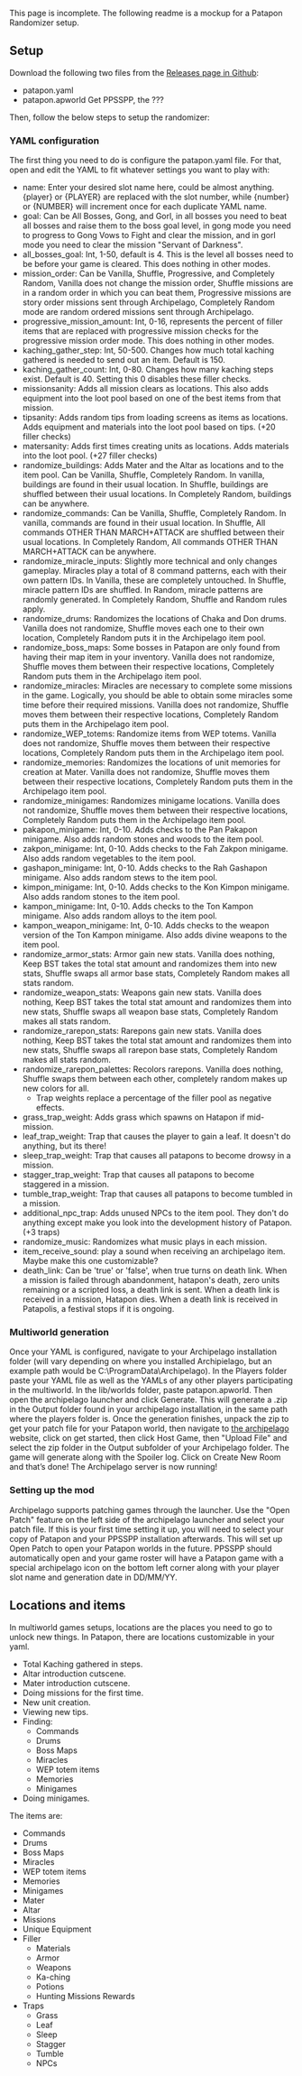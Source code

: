 This page is incomplete. The following readme is a mockup for a Patapon Randomizer setup.
## Setup
Download the following two files from the [Releases page in Github](putlinkhere):
- patapon.yaml
- patapon.apworld
Get PPSSPP, the 
???

Then, follow the below steps to setup the randomizer:

### YAML configuration
The first thing you need to do is configure the patapon.yaml file. For that, open and
edit the YAML to fit whatever settings you want to play with:
- name: Enter your desired slot name here, could be almost anything. {player} or {PLAYER} are replaced with the slot number, while {number} or {NUMBER} will increment once for each duplicate YAML name.
- goal: Can be All Bosses, Gong, and Gorl, in all bosses you need to beat all bosses and raise them to the boss goal level, in gong mode you need to progress to Gong Vows to Fight and clear the mission, and in gorl mode you need to clear the mission "Servant of Darkness".
- all_bosses_goal: Int, 1-50, default is 4. This is the level all bosses need to be before your game is cleared. This does nothing in other modes.
- mission_order: Can be Vanilla, Shuffle, Progressive, and Completely Random, Vanilla does not change the mission order, Shuffle missions are in a random order in which you can beat them, Progressive missions are story order missions sent through Archipelago, Completely Random mode are random ordered missions sent through Archipelago.
- progressive_mission_amount: Int, 0-16, represents the percent of filler items that are replaced with progressive mission checks for the progressive mission order mode. This does nothing in other modes.
- kaching_gather_step: Int, 50-500. Changes how much total kaching gathered is needed to send out an item. Default is 150.
- kaching_gather_count: Int, 0-80. Changes how many kaching steps exist. Default is 40. Setting this 0 disables these filler checks.
- missionsanity: Adds all mission clears as locations. This also adds equipment into the loot pool based on one of the best items from that mission.
- tipsanity: Adds random tips from loading screens as items as locations. Adds equipment and materials into the loot pool based on tips. (+20 filler checks)
- matersanity: Adds first times creating units as locations. Adds materials into the loot pool. (+27 filler checks)
- randomize_buildings: Adds Mater and the Altar as locations and to the item pool. Can be Vanilla, Shuffle, Completely Random. In vanilla, buildings are found in their usual location. In Shuffle, buildings are shuffled between their usual locations. In Completely Random, buildings can be anywhere.
- randomize_commands: Can be Vanilla, Shuffle, Completely Random. In vanilla, commands are found in their usual location. In Shuffle, All commands OTHER THAN MARCH+ATTACK are shuffled between their usual locations. In Completely Random, All commands OTHER THAN MARCH+ATTACK can be anywhere.
- randomize_miracle_inputs: Slightly more technical and only changes gameplay. Miracles play a total of 8 command patterns, each with their own pattern IDs. In Vanilla, these are completely untouched. In Shuffle, miracle pattern IDs are shuffled. In Random, miracle patterns are randomly generated. In Completely Random, Shuffle and Random rules apply.
- randomize_drums: Randomizes the locations of Chaka and Don drums. Vanilla does not randomize, Shuffle moves each one to their own location, Completely Random puts it in the Archipelago item pool. 
- randomize_boss_maps: Some bosses in Patapon are only found from having their map item in your inventory. Vanilla does not randomize, Shuffle moves them between their respective locations, Completely Random puts them in the Archipelago item pool. 
- randomize_miracles: Miracles are necessary to complete some missions in the game. Logically, you should be able to obtain some miracles some time before their required missions. Vanilla does not randomize, Shuffle moves them between their respective locations, Completely Random puts them in the Archipelago item pool. 
- randomize_WEP_totems: Randomize items from WEP totems. Vanilla does not randomize, Shuffle moves them between their respective locations, Completely Random puts them in the Archipelago item pool.
- randomize_memories: Randomizes the locations of unit memories for creation at Mater. Vanilla does not randomize, Shuffle moves them between their respective locations, Completely Random puts them in the Archipelago item pool. 
- randomize_minigames: Randomizes minigame locations. Vanilla does not randomize, Shuffle moves them between their respective locations, Completely Random puts them in the Archipelago item pool. 
- pakapon_minigame: Int, 0-10. Adds checks to the Pan Pakapon minigame. Also adds random stones and woods to the item pool.
- zakpon_minigame: Int, 0-10. Adds checks to the Fah Zakpon minigame. Also adds random vegetables to the item pool.
- gashapon_minigame: Int, 0-10. Adds checks to the Rah Gashapon minigame. Also adds random stews to the item pool.
- kimpon_minigame: Int, 0-10. Adds checks to the Kon Kimpon minigame. Also adds random stones to the item pool.
- kampon_minigame: Int, 0-10. Adds checks to the Ton Kampon minigame. Also adds random alloys to the item pool.
- kampon_weapon_minigame: Int, 0-10. Adds checks to the weapon version of the Ton Kampon minigame. Also adds divine weapons to the item pool.
- randomize_armor_stats: Armor gain new stats. Vanilla does nothing, Keep BST takes the total stat amount and randomizes them into new stats, Shuffle swaps all armor base stats, Completely Random makes all stats random.
- randomize_weapon_stats: Weapons gain new stats. Vanilla does nothing, Keep BST takes the total stat amount and randomizes them into new stats, Shuffle swaps all weapon base stats, Completely Random makes all stats random.
- randomize_rarepon_stats: Rarepons gain new stats. Vanilla does nothing, Keep BST takes the total stat amount and randomizes them into new stats, Shuffle swaps all rarepon base stats, Completely Random makes all stats random.
- randomize_rarepon_palettes: Recolors rarepons. Vanilla does nothing, Shuffle swaps them between each other, completely random makes up new colors for all.
    - Trap weights replace a percentage of the filler pool as negative effects.
- grass_trap_weight: Adds grass which spawns on Hatapon if mid-mission.
- leaf_trap_weight: Trap that causes the player to gain a leaf. It doesn't do anything, but its there!
- sleep_trap_weight: Trap that causes all patapons to become drowsy in a mission. 
- stagger_trap_weight: Trap that causes all patapons to become staggered in a mission.
- tumble_trap_weight: Trap that causes all patapons to become tumbled in a mission.
- additional_npc_trap: Adds unused NPCs to the item pool. They don't do anything except make you look into the development history of Patapon. (+3 traps)
- randomize_music: Randomizes what music plays in each mission.
- item_receive_sound: play a sound when receiving an archipelago item. Maybe make this one customizable?
- death_link: Can be 'true' or 'false', when true turns on death link. When a mission is failed through abandonment, hatapon's death, zero units remaining or a scripted loss, a death link is sent. When a death link is received in a mission, Hatapon dies. When a death link is received in Patapolis, a festival stops if it is ongoing.

### Multiworld generation
Once your YAML is configured, navigate to your Archipelago installation folder (will vary
depending on where you installed Archipielago, but an example path would be
C:\ProgramData\Archipelago). In the Players folder paste your YAML file as well as the
YAMLs of any other players participating in the multiworld. In the lib/worlds folder, paste
patapon.apworld. Then open the archipelago launcher and click Generate. This will
generate a .zip in the Output folder found in your archipelago installation, in the same path
where the players folder is. Once the generation finishes, unpack the zip to get your patch file 
for your Patapon world, then navigate to [the archipelago](https://archipelago.gg) website, 
click on get started, then click Host Game, then "Upload File" and select the zip
folder in the Output subfolder of your Archipelago folder. The game will generate along with
the Spoiler log. Click on Create New Room and that’s done! The Archipelago server is now
running!

### Setting up the mod
Archipelago supports patching games through the launcher. 
Use the "Open Patch" feature on the left side of the archipelago launcher and select your patch file. 
If this is your first time setting it up, you will need to select your copy of Patapon and your PPSSPP installation afterwards. 
This will set up Open Patch to open your Patapon worlds in the future. PPSSPP should automatically open and your game
roster will have a Patapon game with a special archipelago icon on the bottom left corner 
along with your player slot name and generation date in DD/MM/YY.

## Locations and items
In multiworld games setups, locations are the places you need to go to unlock new things.
In Patapon, there are locations customizable in your yaml.
- Total Kaching gathered in steps.
- Altar introduction cutscene.
- Mater introduction cutscene.
- Doing missions for the first time.
- New unit creation.
- Viewing new tips.
- Finding:
  - Commands
  - Drums
  - Boss Maps
  - Miracles
  - WEP totem items
  - Memories
  - Minigames
- Doing minigames.

The items are:
- Commands
- Drums
- Boss Maps
- Miracles
- WEP totem items
- Memories
- Minigames
- Mater
- Altar
- Missions
- Unique Equipment
- Filler
  - Materials
  - Armor
  - Weapons
  - Ka-ching
  - Potions
  - Hunting Missions Rewards
- Traps
  - Grass
  - Leaf
  - Sleep
  - Stagger
  - Tumble
  - NPCs
